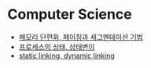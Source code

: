 # Computer Science

- [메모리 단편화, 페이징과 세그멘테이션 기법](./operating-system-memory-fragmentation.md)
- [프로세스의 상태, 상태변이](./operating-system-process-state.md)
- [static linking, dynamic linking](./operating-system-library-linking.md)